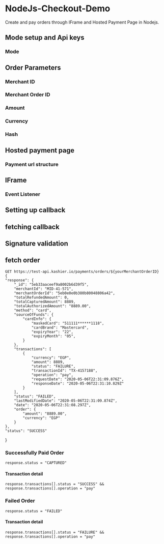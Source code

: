 # NodeJs-Checkout-Demo
Create and pay orders through IFrame and Hosted Payment Page in Nodejs.

## Mode setup and Api keys
### Mode

## Order Parameters
### Merchant ID
### Merchant Order ID 
### Amount
### Currency 
### Hash

## Hosted payment page 
### Payment url structure

## IFrame
### Event Listener

## Setting up callback

## fetching callback



## Signature validation

## fetch order
    GET https://test-api.kashier.io/payments/orders/${yourMerchantOrderID}
    {
    "response": {
        "_id": "5eb33aaceef9a8002b6d39f5",
        "merchantId": "MID-41-571",
        "merchantOrderId": "5eb0e0e0b380b80048806a42",
        "totalRefundedAmount": 0,
        "totalCapturedAmount": 8889,
        "totalAuthorizedAmount": "8889.00",
        "method": "card",
        "sourceOfFunds": {
            "cardInfo": {
                "maskedCard": "511111******1118",
                "cardBrand": "Mastercard",
                "expiryYear": "22",
                "expiryMonth": "05",
            }
        },
        "transactions": [
            {
                "currency": "EGP",
                "amount": 8889,
                "status": "FAILURE",
                "transactionId": "TX-4157188",
                "operation": "pay",
                "requestDate": "2020-05-06T22:31:09.876Z",
                "responseDate": "2020-05-06T22:31:10.829Z"
            }
        ],
        "status": "FAILED",
        "lastModifiedDate": "2020-05-06T22:31:09.874Z",
        "date": "2020-05-06T22:31:08.297Z",
        "order": {
            "amount": "8889.00",
            "currency": "EGP"
        }
    },
    "status": "SUCCESS"
}

### Successfully Paid Order
    response.status = "CAPTURED"
    
#### Transaction detail
    response.transactions[].status = "SUCCESS" && response.transactions[].operation = "pay"
  
### Failed Order
    response.status = "FAILED"
    
#### Transaction detail
    response.transactions[].status = "FAILURE" && response.transactions[].operation = "pay"


